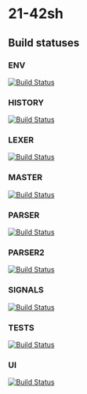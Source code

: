 # 21-42sh
## Build statuses

### ENV
[![Build Status](https://travis-ci.com/cbcercas/21-42sh.svg?token=MVpT9pWnUSbCfBPKvyfA&branch=env)](https://travis-ci.com/cbcercas/21-42sh)
### HISTORY
[![Build Status](https://travis-ci.com/cbcercas/21-42sh.svg?token=MVpT9pWnUSbCfBPKvyfA&branch=history)](https://travis-ci.com/cbcercas/21-42sh)
### LEXER
[![Build Status](https://travis-ci.com/cbcercas/21-42sh.svg?token=MVpT9pWnUSbCfBPKvyfA&branch=lexer)](https://travis-ci.com/cbcercas/21-42sh)
### MASTER
[![Build Status](https://travis-ci.com/cbcercas/21-42sh.svg?token=MVpT9pWnUSbCfBPKvyfA&branch=master)](https://travis-ci.com/cbcercas/21-42sh)
### PARSER
[![Build Status](https://travis-ci.com/cbcercas/21-42sh.svg?token=MVpT9pWnUSbCfBPKvyfA&branch=parser)](https://travis-ci.com/cbcercas/21-42sh)
### PARSER2
[![Build Status](https://travis-ci.com/cbcercas/21-42sh.svg?token=MVpT9pWnUSbCfBPKvyfA&branch=parser2)](https://travis-ci.com/cbcercas/21-42sh)
### SIGNALS
[![Build Status](https://travis-ci.com/cbcercas/21-42sh.svg?token=MVpT9pWnUSbCfBPKvyfA&branch=signals)](https://travis-ci.com/cbcercas/21-42sh)
### TESTS
[![Build Status](https://travis-ci.com/cbcercas/21-42sh.svg?token=MVpT9pWnUSbCfBPKvyfA&branch=tests)](https://travis-ci.com/cbcercas/21-42sh)
### UI
[![Build Status](https://travis-ci.com/cbcercas/21-42sh.svg?token=MVpT9pWnUSbCfBPKvyfA&branch=ui)](https://travis-ci.com/cbcercas/21-42sh)